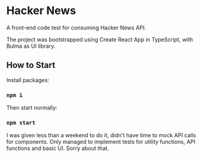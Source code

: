 # Hacker News

A front-end code test for consuming Hacker News API.

The project was bootstrapped using Create React App in TypeScript, with Bulma as UI library.

## How to Start

Install packages:

### `npm i`

Then start normally:

### `npm start`

I was given less than a weekend to do it, didn't have time to mock API calls for components. Only managed to implement tests for utility functions, API functions and basic UI. Sorry about that.
